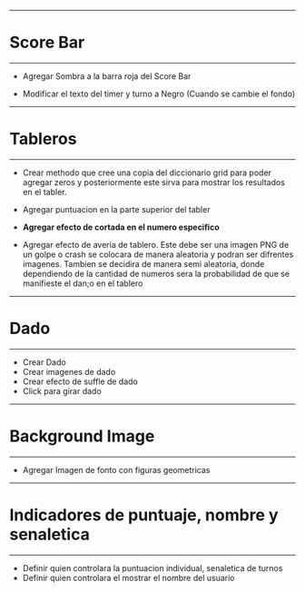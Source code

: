*********************************************************************
# Score Bar
*********************************************************************
- Agregar Sombra a la barra roja del Score Bar

- Modificar el texto del timer y turno a Negro (Cuando se cambie el fondo)

*********************************************************************
# Tableros
*********************************************************************
- Crear methodo que cree una copia del diccionario grid para poder agregar zeros
y posteriormente este sirva para mostrar los resultados en el tabler.

- Agregar puntuacion en la parte superior del tabler

- **Agregar efecto de cortada en el numero especifico** 

- Agregar efecto de averia de tablero. Este debe ser una imagen PNG de un golpe o crash
se colocara de manera aleatoria y podran ser difrentes imagenes. Tambien se decidira
de manera semi aleatoria, donde dependiendo de la cantidad de numeros sera la probabilidad de 
que se manifieste el dan;o en el tablero


*********************************************************************
# Dado
*********************************************************************
- Crear Dado
- Crear imagenes de dado
- Crear efecto de suffle de dado
- Click para girar dado


*********************************************************************
# Background Image
*********************************************************************
- Agregar Imagen de fonto con figuras geometricas

*********************************************************************
# Indicadores de puntuaje, nombre y senaletica
*********************************************************************
- Definir quien controlara la puntuacion individual, senaletica de turnos
- Definir quien controlara el mostrar el nombre del usuario